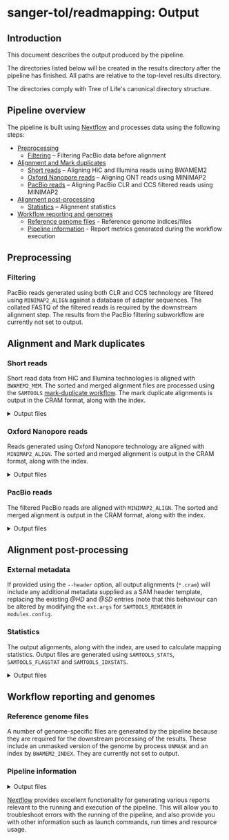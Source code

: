 # sanger-tol/readmapping: Output

## Introduction

This document describes the output produced by the pipeline.

The directories listed below will be created in the results directory after the pipeline has finished. All paths are relative to the top-level results directory.

The directories comply with Tree of Life's canonical directory structure.

## Pipeline overview

The pipeline is built using [Nextflow](https://www.nextflow.io/) and processes data using the following steps:

- [Preprocessing](#preprocessing)
  - [Filtering](#filtering) – Filtering PacBio data before alignment
- [Alignment and Mark duplicates](#alignment-and-mark-duplicates)
  - [Short reads](#short-reads) – Aligning HiC and Illumina reads using BWAMEM2
  - [Oxford Nanopore reads](#oxford-nanopore-reads) – Aligning ONT reads using MINIMAP2
  - [PacBio reads](#pacbio-reads) – Aligning PacBio CLR and CCS filtered reads using MINIMAP2
- [Alignment post-processing](#alignment-post-processing)
  - [Statistics](#statistics) – Alignment statistics
- [Workflow reporting and genomes](#workflow-reporting-and-genomes)
  - [Reference genome files](#reference-genome-files) - Reference genome indices/files
  - [Pipeline information](#pipeline-information) - Report metrics generated during the workflow execution

## Preprocessing

### Filtering

PacBio reads generated using both CLR and CCS technology are filtered using `MINIMAP2_ALIGN` against a database of adapter sequences. The collated FASTQ of the filtered reads is required by the downstream alignment step. The results from the PacBio filtering subworkflow are currently not set to output.

## Alignment and Mark duplicates

### Short reads

Short read data from HiC and Illumina technologies is aligned with `BWAMEM2_MEM`. The sorted and merged alignment files are processed using the `SAMTOOLS` [mark-duplicate workflow](https://www.htslib.org/algorithms/duplicate.html#workflow). The mark duplicate alignments is output in the CRAM format, along with the index.

<details markdown="1">
<summary>Output files</summary>

- `read_mapping`
  - `hic`
    - `<gca_accession>.unmasked.hic.<sample_id>.cram`: Sorted and merged CRAM file at the individual level
    - `<gca_accession>.unmasked.hic.<sample_id>.cram.crai`: Index for the alignment
  - `illumina`
    - `<gca_accession>.unmasked.illumina.<sample_id>.cram`: Sorted and merged CRAM file at the individual level
    - `<gca_accession>.unmasked.illumina.<sample_id>.cram.crai`: Index for the alignment

</details>

### Oxford Nanopore reads

Reads generated using Oxford Nanopore technology are aligned with `MINIMAP2_ALIGN`. The sorted and merged alignment is output in the CRAM format, along with the index.

<details markdown="1">
<summary>Output files</summary>

- `read_mapping`
  - `ont`
    - `<gca_accession>.unmasked.ont.<sample_id>.cram`: Sorted and merged CRAM file at the individual level
    - `<gca_accession>.unmasked.ont.<sample_id>.cram.crai`: Index for the alignment

</details>

### PacBio reads

The filtered PacBio reads are aligned with `MINIMAP2_ALIGN`. The sorted and merged alignment is output in the CRAM format, along with the index.

<details markdown="1">
<summary>Output files</summary>

- `read_mapping`
  - `pacbio`
    - `<gca_accession>.unmasked.pacbio.<sample_id>.cram`: Sorted and merged CRAM file at the individual level
    - `<gca_accession>.unmasked.pacbio.<sample_id>.cram.crai`: Index for the alignment

</details>

## Alignment post-processing

### External metadata

If provided using the `--header` option, all output alignments (`*.cram`) will include any additional metadata supplied as a SAM header template, replacing the existing _@HD_ and _@SD_ entries (note that this behaviour can be altered by modifying the `ext.args` for `SAMTOOLS_REHEADER` in `modules.config`.

### Statistics

The output alignments, along with the index, are used to calculate mapping statistics. Output files are generated using `SAMTOOLS_STATS`, `SAMTOOLS_FLAGSTAT` and `SAMTOOLS_IDXSTATS`.

<details markdown="1">
<summary>Output files</summary>

- `read_mapping`
  - `hic`
    - `<gca_accession>.unmasked.hic.<sample_id>.stats`: Comprehensive statistics from alignment file
    - `<gca_accession>.unmasked.hic.<sample_id>.flagstat`: Number of alignments for each FLAG type
    - `<gca_accession>.unmasked.hic.<sample_id>.idxstats`: Alignment summary statistics
  - `ont`
    - `<gca_accession>.unmasked.ont.<sample_id>.stats`: Comprehensive statistics from alignment file
    - `<gca_accession>.unmasked.ont.<sample_id>.flagstat`: Number of alignments for each FLAG type
    - `<gca_accession>.unmasked.ont.<sample_id>.idxstats`: Alignment summary statistics
  - `pacbio`
    - `<gca_accession>.unmasked.pacbio.<sample_id>.stats`: Comprehensive statistics from alignment file
    - `<gca_accession>.unmasked.pacbio.<sample_id>.flagstat`: Number of alignments for each FLAG type
    - `<gca_accession>.unmasked.pacbio.<sample_id>.idxstats`: Alignment summary statistics

</details>

## Workflow reporting and genomes

### Reference genome files

A number of genome-specific files are generated by the pipeline because they are required for the downstream processing of the results. These include an unmasked version of the genome by process `UNMASK` and an index by `BWAMEM2_INDEX`. They are currently not set to output.

### Pipeline information

<details markdown="1">
<summary>Output files</summary>

- `pipeline_info/readmapping/`
  - Reports generated by Nextflow: `execution_report.html`, `execution_timeline.html`, `execution_trace.txt` and `pipeline_dag.dot`/`pipeline_dag.svg`.
  - Reports generated by the pipeline: `pipeline_report.html`, `pipeline_report.txt` and `software_versions.yml`. The `pipeline_report*` files will only be present if the `--email` / `--email_on_fail` parameter's are used when running the pipeline.
  - Reformatted samplesheet files used as input to the pipeline: `samplesheet.valid.csv`.

</details>

[Nextflow](https://www.nextflow.io/docs/latest/tracing.html) provides excellent functionality for generating various reports relevant to the running and execution of the pipeline. This will allow you to troubleshoot errors with the running of the pipeline, and also provide you with other information such as launch commands, run times and resource usage.
